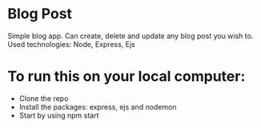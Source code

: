# Blog Post
Simple blog app. Can create, delete and update any blog post you wish to.
Used technologies: Node, Express, Ejs

# To run this on your local computer:
* Clone the repo
* Install the packages: express, ejs and nodemon
* Start by using npm start




